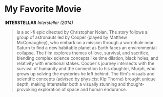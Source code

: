 # My Favorite Movie
**INTERSTELLAR**
*Interstellar (2014)*
> is a sci-fi epic directed by Christopher Nolan. The story follows a group of astronauts led by Cooper (played by Matthew McConaughey), who embark on a mission through a wormhole near Saturn to find a new habitable planet as Earth faces an environmental collapse.
> The film explores themes of love, survival, and sacrifice, blending complex science concepts like time dilation, black holes, and relativity with emotional stakes. Cooper's journey intersects with the survival of humanity and the connection to his daughter, Murph, who grows up solving the mysteries he left behind. The film's visuals and scientific concepts (advised by physicist Kip Thorne) brought unique depth, making Interstellar both a visually stunning and thought-provoking exploration of space and human endurance.
